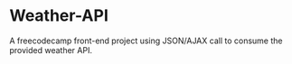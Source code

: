 # Weather-API
A freecodecamp front-end project using JSON/AJAX call to consume the provided weather API.
